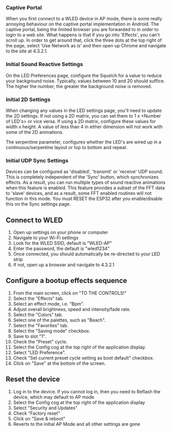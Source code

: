 ### Captive Portal
When you first connect to a WLED device in AP mode, there is some really annoying behaviour on the captive portal implementation in Android. The captive portal, being the limited browser you are forwarded to in order to login to a web site. What happens is that if you go into 'Effects', you can't scroll up. In order to get around that, click the three dots at the top right of the page, select 'Use Network as is' and then open up Chrome and navigate to the site at 4.3.2.1.

### Initial Sound Reactive Settings
On the LED Preferences page, configure the Squelch for a value to reduce your background noise. Typically, values between 10 and 20 should suffice. The higher the number, the greater the background noise is removed.

### Initial 2D Settings
When changing any values in the LED settings page, you'll need to update the 2D settings. If not using a 2D matrix, you can set them to 1 x <Number of LED's> or vice versa.  If using a 2D matrix, configure these values for width x height. A value of less than 4 in either dimension will not work with some of the 2D animations.

The serpentine parameter, configures whether the LED's are wired up in a continuous/serpentine layout or top to bottom and repeat.

### Initial UDP Sync Settings
Devices can be configured as 'disabled', 'transmit' or 'receive' UDP sound. This is completely independent of the 'Sync' button, which synchronizes effects. As a result, you can run multiple types of sound reactive animations when this feature is enabled. This feature provides a subset of the FFT data to 'slave' devices, and as a result, some FFT enabled routines will not function in this mode. You must RESET the ESP32 after you enable/disable this on the Sync settings page.



## Connect to WLED

1. Open up settings on your phone or computer
1.	Navigate to your Wi-Fi settings
1.	Look for the WLED SSID, default is "WLED-AP"
1.	Enter the password, the default is "wled1234"
1.	Once connected, you should automatically be re-directed to your LED strip
1.	If not, open up a browser and navigate to 4.3.2.1



## Configure a bootup effects sequence

1.	From the main screen, click on "TO THE CONTROLS!"
1.	Select the "Effects" tab.
1.	Select an effect mode, i.e. "Bpm".
1.	Adjust overall brightness, speed and intensity/fade rate.
1.	Select the "Colors" tab.
1.	Select one of the palettes, such as "Beach".
1.	Select the "Favorites" tab.
1.	Select the "Saving mode" checkbox.
1.	Save to slot "1".
1.	Check the "Preset" cycle.
1.	Select the Config cog at the top right of the application display.
1.	Select "LED Preference".
1.	Check "Set current preset cycle setting as boot default" checkbox.
1.	Click on "Save" at the bottom of the screen.


## Reset the device

1.	Log in to the device. If you cannot log in, then you need to Reflash the device, which may default to AP mode
1.	Select the Config cog at the top right of the application display
1.	Select "Security and Updates"
1.	Check "Factory reset"
1.	Click on "Save & reboot"
1.	Reverts to the initial AP Mode and all other settings are gone
